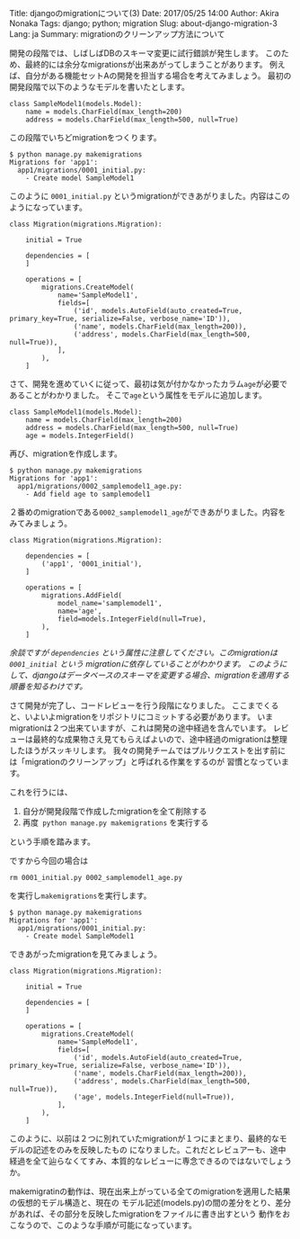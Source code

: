 Title: djangoのmigrationについて(3)
Date: 2017/05/25 14:00
Author: Akira Nonaka
Tags: django; python; migration
Slug: about-django-migration-3
Lang: ja
Summary: migrationのクリーンアップ方法について

開発の段階では、しばしばDBのスキーマ変更に試行錯誤が発生します。
このため、最終的には余分なmigrationsが出来あがってしまうことがあります。
例えば、自分がある機能セットAの開発を担当する場合を考えてみましょう。
最初の開発段階で以下のようなモデルを書いたとします。

    class SampleModel1(models.Model):
        name = models.CharField(max_length=200)
        address = models.CharField(max_length=500, null=True)
    
この段階でいちどmigrationをつくります。

    $ python manage.py makemigrations
    Migrations for 'app1':
      app1/migrations/0001_initial.py:
        - Create model SampleModel1
        
このように `0001_initial.py` というmigrationができあがりました。内容はこのようになっています。

    class Migration(migrations.Migration):
    
        initial = True
    
        dependencies = [
        ]
    
        operations = [
            migrations.CreateModel(
                name='SampleModel1',
                fields=[
                    ('id', models.AutoField(auto_created=True, primary_key=True, serialize=False, verbose_name='ID')),
                    ('name', models.CharField(max_length=200)),
                    ('address', models.CharField(max_length=500, null=True)),
                ],
            ),
        ]
    
さて、開発を進めていくに従って、最初は気が付かなかったカラム`age`が必要であることがわかりました。
そこで`age`という属性をモデルに追加します。

    class SampleModel1(models.Model):
        name = models.CharField(max_length=200)
        address = models.CharField(max_length=500, null=True)
        age = models.IntegerField()

再び、migrationを作成します。

    $ python manage.py makemigrations
    Migrations for 'app1':
      app1/migrations/0002_samplemodel1_age.py:
        - Add field age to samplemodel1
        
２番めのmigrationである`0002_samplemodel1_age`ができあがりました。内容をみてみましょう。
        
    class Migration(migrations.Migration):
    
        dependencies = [
            ('app1', '0001_initial'),
        ]
    
        operations = [
            migrations.AddField(
                model_name='samplemodel1',
                name='age',
                field=models.IntegerField(null=True),
            ),
        ]

*余談ですが `dependencies` という属性に注意してください。このmigrationは `0001_initial` という
migrationに依存していることがわかります。
このようにして、djangoはデータベースのスキーマを変更する場合、migrationを適用する順番を知るわけです。*

さて開発が完了し、コードレビューを行う段階になりました。
ここまでくると、いよいよmigrationをリポジトリにコミットする必要があります。
いまmigrationは２つ出来ていますが、これは開発の途中経過を含んでいます。
レビューは最終的な成果物さえ見てもらえばよいので、途中経過のmigrationは整理したほうがスッキリします。
我々の開発チームではプルリクエストを出す前には「migrationのクリーンアップ」と呼ばれる作業をするのが
習慣となっています。

これを行うには、

1. 自分が開発段階で作成したmigrationを全て削除する
2. 再度` python manage.py makemigrations` を実行する

という手順を踏みます。

ですから今回の場合は
    
    rm 0001_initial.py 0002_samplemodel1_age.py

を実行し`makemigrations`を実行します。

    $ python manage.py makemigrations
    Migrations for 'app1':
      app1/migrations/0001_initial.py:
        - Create model SampleModel1
        
できあがったmigrationを見てみましょう。

    class Migration(migrations.Migration):
    
        initial = True
    
        dependencies = [
        ]
    
        operations = [
            migrations.CreateModel(
                name='SampleModel1',
                fields=[
                    ('id', models.AutoField(auto_created=True, primary_key=True, serialize=False, verbose_name='ID')),
                    ('name', models.CharField(max_length=200)),
                    ('address', models.CharField(max_length=500, null=True)),
                    ('age', models.IntegerField(null=True)),
                ],
            ),
        ]

このように、以前は２つに別れていたmigrationが１つにまとまり、最終的なモデルの記述をのみを反映したもの
になりました。これだとレビュアーも、途中経過を全て辿らなくてすみ、本質的なレビューに専念できるのではないでしょうか。

makemigratinの動作は、現在出来上がっている全てのmigrationを適用した結果の仮想的モデル構造と、現在の
モデル記述(models.py)の間の差分をとり、差分があれば、その部分を反映したmigrationをファイルに書き出すという
動作をおこなうので、このような手順が可能になっています。

